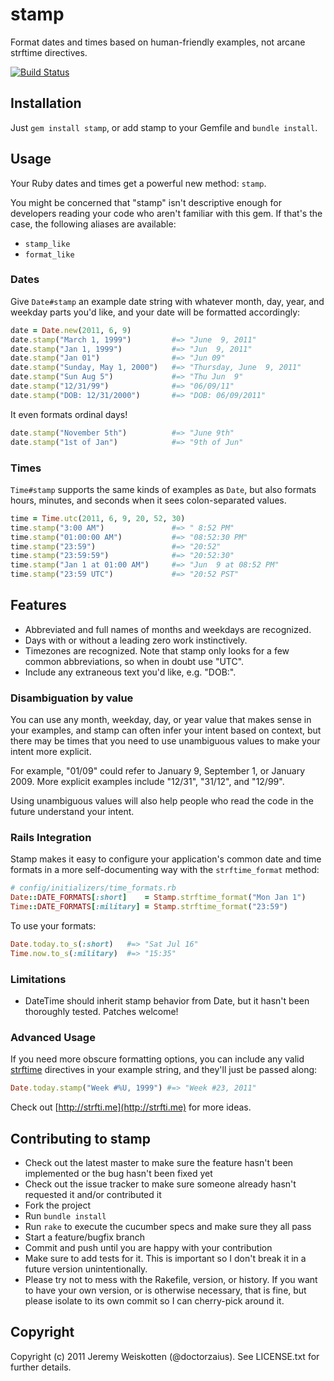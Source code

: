 # stamp

Format dates and times based on human-friendly examples, not arcane
strftime directives.

[![Build Status](https://secure.travis-ci.org/jeremyw/stamp.png)](http://travis-ci.org/jeremyw/stamp)

## Installation

Just `gem install stamp`, or add stamp to your Gemfile and `bundle install`.

## Usage

Your Ruby dates and times get a powerful new method: `stamp`.

You might be concerned that "stamp" isn't descriptive enough for developers
reading your code who aren't familiar with this gem. If that's the case, the
following aliases are available:

* `stamp_like`
* `format_like`

### Dates

Give `Date#stamp` an example date string with whatever month, day, year,
and weekday parts you'd like, and your date will be formatted accordingly:

```ruby
date = Date.new(2011, 6, 9)
date.stamp("March 1, 1999")         #=> "June  9, 2011"
date.stamp("Jan 1, 1999")           #=> "Jun  9, 2011"
date.stamp("Jan 01")                #=> "Jun 09"
date.stamp("Sunday, May 1, 2000")   #=> "Thursday, June  9, 2011"
date.stamp("Sun Aug 5")             #=> "Thu Jun  9"
date.stamp("12/31/99")              #=> "06/09/11"
date.stamp("DOB: 12/31/2000")       #=> "DOB: 06/09/2011"
```

It even formats ordinal days!

```ruby
date.stamp("November 5th")          #=> "June 9th"
date.stamp("1st of Jan")            #=> "9th of Jun"
```

### Times

`Time#stamp` supports the same kinds of examples as `Date`, but also formats
hours, minutes, and seconds when it sees colon-separated values.

```ruby
time = Time.utc(2011, 6, 9, 20, 52, 30)
time.stamp("3:00 AM")               #=> " 8:52 PM"
time.stamp("01:00:00 AM")           #=> "08:52:30 PM"
time.stamp("23:59")                 #=> "20:52"
time.stamp("23:59:59")              #=> "20:52:30"
time.stamp("Jan 1 at 01:00 AM")     #=> "Jun  9 at 08:52 PM"
time.stamp("23:59 UTC")             #=> "20:52 PST"
```

## Features

* Abbreviated and full names of months and weekdays are recognized.
* Days with or without a leading zero work instinctively.
* Timezones are recognized. Note that stamp only looks for a few
  common abbreviations, so when in doubt use "UTC".
* Include any extraneous text you'd like, e.g. "DOB:".

### Disambiguation by value

You can use any month, weekday, day, or year value that makes sense in your
examples, and stamp can often infer your intent based on context, but there
may be times that you need to use unambiguous values to make your intent more
explicit.

For example, "01/09" could refer to January 9, September 1, or
January 2009. More explicit examples include "12/31", "31/12", and "12/99".

Using unambiguous values will also help people who read the code in the
future understand your intent.

### Rails Integration

Stamp makes it easy to configure your application's common date and time
formats in a more self-documenting way with the `strftime_format` method:

```ruby
# config/initializers/time_formats.rb
Date::DATE_FORMATS[:short]    = Stamp.strftime_format("Mon Jan 1")
Time::DATE_FORMATS[:military] = Stamp.strftime_format("23:59")
```

To use your formats:

```ruby
Date.today.to_s(:short)   #=> "Sat Jul 16"
Time.now.to_s(:military)  #=> "15:35"
```

### Limitations

* DateTime should inherit stamp behavior from Date, but it hasn't been thoroughly tested. Patches welcome!

### Advanced Usage

If you need more obscure formatting options, you can include any valid
[strftime](http://strfti.me) directives in your example string, and they'll
just be passed along:

```ruby
Date.today.stamp("Week #%U, 1999") #=> "Week #23, 2011"
```

Check out [http://strfti.me](http://strfti.me) for more ideas.

## Contributing to stamp

* Check out the latest master to make sure the feature hasn't been implemented or the bug hasn't been fixed yet
* Check out the issue tracker to make sure someone already hasn't requested it and/or contributed it
* Fork the project
* Run `bundle install`
* Run `rake` to execute the cucumber specs and make sure they all pass
* Start a feature/bugfix branch
* Commit and push until you are happy with your contribution
* Make sure to add tests for it. This is important so I don't break it in a future version unintentionally.
* Please try not to mess with the Rakefile, version, or history. If you want to have your own version, or is otherwise necessary, that is fine, but please isolate to its own commit so I can cherry-pick around it.

## Copyright

Copyright (c) 2011 Jeremy Weiskotten (@doctorzaius). See LICENSE.txt for
further details.
